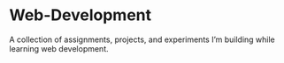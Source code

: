 # Web-Development
A collection of assignments, projects, and experiments I’m building while learning web development.
